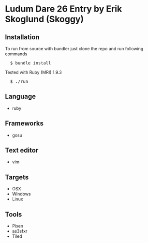 # Ludum Dare 26 Entry by Erik Skoglund (Skoggy)

## Installation

To run from source with bundler just clone the repo and run following commands

<pre>
  $ bundle install
</pre>

Tested with Ruby (MRI) 1.9.3

<pre>
  $ ./run
</pre>

## Language
* ruby

## Frameworks
* gosu

## Text editor
* vim

## Targets
* OSX
* Windows
* Linux

## Tools
* Pixen
* as3sfxr
* Tiled
